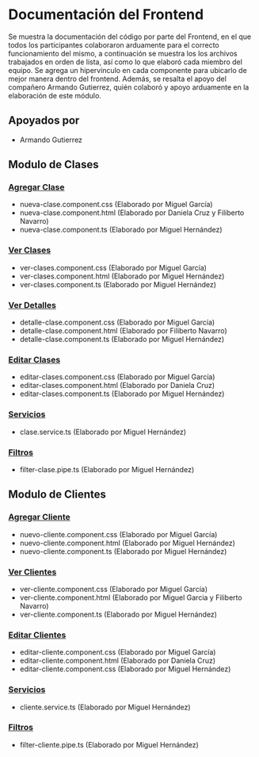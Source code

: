 # Documentación del Frontend
Se muestra la documentación del código por parte del Frontend, en el que todos los participantes colaboraron arduamente para el correcto funcionamiento del mismo, a continuación se muestra los los archivos trabajados en orden de lista, así como lo que elaboró cada miembro del equipo. Se agrega un hipervinculo en cada componente para ubicarlo de mejor manera dentro del frontend. Además, se resalta el apoyo del compañero Armando Gutierrez, quién colaboró y apoyo arduamente en la elaboración de este módulo.

## Apoyados por
- Armando Gutierrez


## Modulo de Clases

### [Agregar Clase](https://github.com/mictlangelo10/Integradora/tree/main/Frontend/src/app/components/Clases/nueva-clase)
- nueva-clase.component.css (Elaborado por Miguel García)
- nueva-clase.component.html (Elaborado por Daniela Cruz y Filiberto Navarro)
- nueva-clase.component.ts (Elaborado por Miguel Hernández)

### [Ver Clases](https://github.com/mictlangelo10/Integradora/tree/main/Frontend/src/app/components/Clases/ver-clases)
- ver-clases.component.css (Elaborado por Miguel García)
- ver-clases.component.html (Elaborado por Miguel Hernández)
- ver-clases.component.ts (Elaborado por Miguel Hernández)

### [Ver Detalles](https://github.com/mictlangelo10/Integradora/tree/main/Frontend/src/app/components/Clases/detalle-clase)
- detalle-clase.component.css (Elaborado por Miguel García)
- detalle-clase.component.html (Elaborado por Filiberto Navarro)
- detalle-clase.component.ts (Elaborado por Miguel Hernández)

### [Editar Clases](https://github.com/mictlangelo10/Integradora/tree/main/Frontend/src/app/components/Clases/editar-clases)
- editar-clases.component.css (Elaborado por Miguel García)
- editar-clases.component.html (Elaborado por Daniela Cruz)
- editar-clases.component.ts (Elaborado por Miguel Hernández)

### [Servicios](https://github.com/mictlangelo10/Integradora/blob/main/Frontend/src/app/service/clase.service.ts)
- clase.service.ts (Elaborado por Miguel Hernández)
 
### [Filtros](https://github.com/mictlangelo10/Integradora/blob/main/Frontend/src/app/pipes/filter-clase.pipe.ts)
- filter-clase.pipe.ts (Elaborado por Miguel Hernández)
 
## Modulo de Clientes

### [Agregar Cliente](https://github.com/mictlangelo10/Integradora/tree/main/Frontend/src/app/components/Clientes/nuevo-cliente)
- nuevo-cliente.component.css (Elaborado por Miguel García)
- nuevo-cliente.component.html (Elaborado por Miguel Hernández)
- nuevo-cliente.component.ts (Elaborado por Miguel Hernández)

### [Ver Clientes](https://github.com/mictlangelo10/Integradora/tree/main/Frontend/src/app/components/Clientes/ver-cliente)
- ver-cliente.component.css (Elaborado por Miguel García)
- ver-cliente.component.html (Elaborado por Miguel Garcia y Filiberto Navarro)
- ver-cliente.component.ts (Elaborado por Miguel Hernández)

### [Editar Clientes](https://github.com/mictlangelo10/Integradora/tree/main/Frontend/src/app/components/Clientes/editar-cliente)
- editar-cliente.component.css (Elaborado por Miguel García)
- editar-cliente.component.html (Elaborado por Daniela Cruz)
- editar-cliente.component.css (Elaborado por Miguel Hernández)

### [Servicios](https://github.com/mictlangelo10/Integradora/blob/main/Frontend/src/app/service/cliente.service.ts)
- cliente.service.ts (Elaborado por Miguel Hernández)

### [Filtros](https://github.com/mictlangelo10/Integradora/blob/main/Frontend/src/app/pipes/filter-cliente.pipe.ts)
- filter-cliente.pipe.ts (Elaborado por Miguel Hernández)

